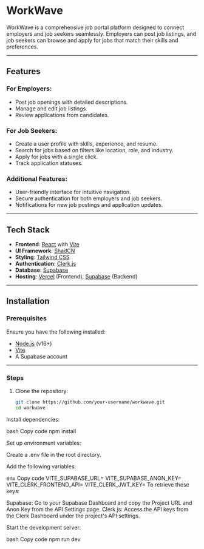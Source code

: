 # WorkWave

WorkWave is a comprehensive job portal platform designed to connect employers and job seekers seamlessly. Employers can post job listings, and job seekers can browse and apply for jobs that match their skills and preferences.

---

## Features

### For Employers:
- Post job openings with detailed descriptions.
- Manage and edit job listings.
- Review applications from candidates.

### For Job Seekers:
- Create a user profile with skills, experience, and resume.
- Search for jobs based on filters like location, role, and industry.
- Apply for jobs with a single click.
- Track application statuses.

### Additional Features:
- User-friendly interface for intuitive navigation.
- Secure authentication for both employers and job seekers.
- Notifications for new job postings and application updates.

---

## Tech Stack

- **Frontend**: [React](https://reactjs.org/) with [Vite](https://vitejs.dev/)
- **UI Framework**: [ShadCN](https://shadcn.dev/)
- **Styling**: [Tailwind CSS](https://tailwindcss.com/)
- **Authentication**: [Clerk.js](https://clerk.dev/)
- **Database**: [Supabase](https://supabase.com/)
- **Hosting**: [Vercel](https://vercel.com/) (Frontend), [Supabase](https://supabase.com/) (Backend)

---

## Installation

### Prerequisites

Ensure you have the following installed:
- [Node.js](https://nodejs.org/) (v16+)
- [Vite](https://vitejs.dev/)
- A Supabase account

---

### Steps

1. Clone the repository:
   ```bash
   git clone https://github.com/your-username/workwave.git
   cd workwave


Install dependencies:

bash
Copy code
npm install


Set up environment variables:

Create a .env file in the root directory.

Add the following variables:

env
Copy code
VITE_SUPABASE_URL=<Your Supabase Project URL>
VITE_SUPABASE_ANON_KEY=<Your Supabase Public Anon Key>
VITE_CLERK_FRONTEND_API=<Your Clerk Frontend API Key>
VITE_CLERK_JWT_KEY=<Your Clerk JWT Key>
To retrieve these keys:

Supabase: Go to your Supabase Dashboard and copy the Project URL and Anon Key from the API Settings page.
Clerk.js: Access the API keys from the Clerk Dashboard under the project's API settings.


Start the development server:

bash
Copy code
npm run dev


